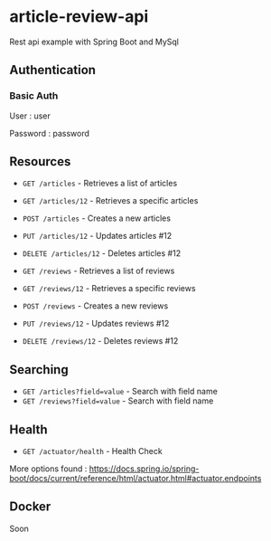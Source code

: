 # article-review-api
Rest api example with Spring Boot and MySql

## Authentication
### Basic Auth

User : user

Password : password

## Resources

 - ```GET /articles``` - Retrieves a list of articles
 - ```GET /articles/12``` - Retrieves a specific articles
 - ```POST /articles``` - Creates a new articles
 - ```PUT /articles/12``` - Updates articles #12
 - ```DELETE /articles/12``` - Deletes articles #12


 - ```GET /reviews``` - Retrieves a list of reviews
 - ```GET /reviews/12``` - Retrieves a specific reviews
 - ```POST /reviews``` - Creates a new reviews
 - ```PUT /reviews/12``` - Updates reviews #12
 - ```DELETE /reviews/12``` - Deletes reviews #12

## Searching

 - ```GET /articles?field=value``` - Search with field name
 - ```GET /reviews?field=value``` - Search with field name

## Health

 - ```GET /actuator/health``` - Health Check
 
 More options found : https://docs.spring.io/spring-boot/docs/current/reference/html/actuator.html#actuator.endpoints
 
 ## Docker

 Soon
